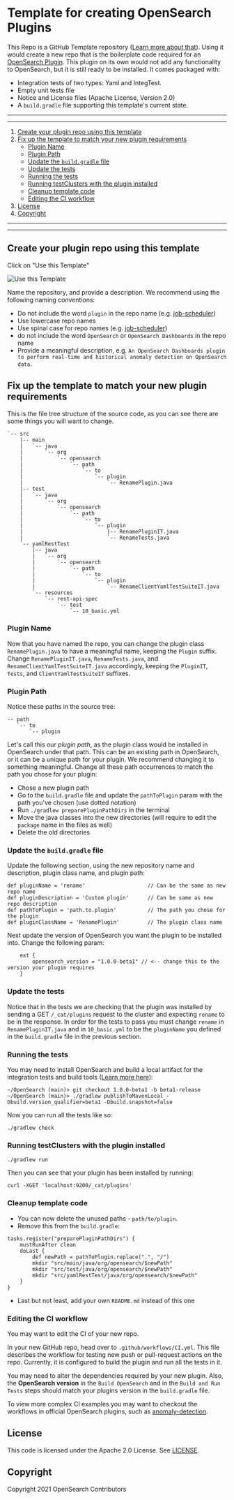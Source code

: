 # Template for creating OpenSearch Plugins
This Repo is a GitHub Template repository ([Learn more about that](https://docs.github.com/articles/creating-a-repository-from-a-template/)).
Using it would create a new repo that is the boilerplate code required for an [OpenSearch Plugin](https://opensearch.org/blog/technical-posts/2021/06/my-first-steps-in-opensearch-plugins/). 
This plugin on its own would not add any functionality to OpenSearch, but it is still ready to be installed.
It comes packaged with:
 - Integration tests of two types: Yaml and IntegTest.
 - Empty unit tests file
 - Notice and License files (Apache License, Version 2.0)
 - A `build.gradle` file supporting this template's current state.

---
---
1. [Create your plugin repo using this template](#create-your-plugin-repo-using-this-template)
2. [Fix up the template to match your new plugin requirements](#fix-up-the-template-to-match-your-new-plugin-requirements)
   - [Plugin Name](#plugin-name)
   - [Plugin Path](#plugin-path)
   - [Update the `build.gradle` file](#update-the-buildgradle-file)
   - [Update the tests](#update-the-tests)
   - [Running the tests](#running-the-tests)
   - [Running testClusters with the plugin installed](#running-testclusters-with-the-plugin-installed)
   - [Cleanup template code](#cleanup-template-code)
   - [Editing the CI workflow](#Editing-the-CI-workflow)
3. [License](#license)
4. [Copyright](#copyright)
---
---

## Create your plugin repo using this template
Click on "Use this Template"

![Use this Template](https://docs.github.com/assets/images/help/repository/use-this-template-button.png)

Name the repository, and provide a description. We recommend using the following naming conventions:
- Do not include the word `plugin` in the repo name (e.g. [job-scheduler](https://github.com/opensearch-project/job-scheduler))
- Use lowercase repo names
- Use spinal case for repo names (e.g. [job-scheduler](https://github.com/opensearch-project/job-scheduler))
- do not include the word `OpenSearch` or `OpenSearch Dashboards` in the repo name
- Provide a meaningful description, e.g. `An OpenSearch Dashboards plugin to perform real-time and historical anomaly detection on OpenSearch data`.


## Fix up the template to match your new plugin requirements

This is the file tree structure of the source code, as you can see there are some things you will want to change.

```
`-- src
    |-- main
    |   `-- java
    |       `-- org
    |           `-- opensearch
    |               `-- path
    |                   `-- to
    |                       `-- plugin
    |                           `-- RenamePlugin.java
    |-- test
    |   `-- java
    |       `-- org
    |           `-- opensearch
    |               `-- path
    |                   `-- to
    |                       `-- plugin
    |                           |-- RenamePluginIT.java
    |                           `-- RenameTests.java
    `-- yamlRestTest
        |-- java
        |   `-- org
        |       `-- opensearch
        |           `-- path
        |               `-- to
        |                   `-- plugin
        |                       `-- RenameClientYamlTestSuiteIT.java
        `-- resources
            `-- rest-api-spec
                `-- test
                    `-- 10_basic.yml

```

### Plugin Name
Now that you have named the repo, you can change the plugin class `RenamePlugin.java` to have a meaningful name, keeping the `Plugin` suffix.
Change `RenamePluginIT.java`, `RenameTests.java`, and `RenameClientYamlTestSuiteIT.java` accordingly, keeping the `PluginIT`, `Tests`, and `ClientYamlTestSuiteIT` suffixes.

### Plugin Path 
Notice these paths in the source tree:
```
-- path
   `-- to
       `-- plugin
```

Let's call this our *plugin path*, as the plugin class would be installed in OpenSearch under that path.
This can be an existing path in OpenSearch, or it can be a unique path for your plugin. We recommend changing it to something meaningful.
Change all these path occurrences to match the path you chose for your plugin:
- Chose a new plugin path
- Go to the `build.gradle` file and update the `pathToPlugin` param with the path you've chosen (use dotted notation)
- Run `./gradlew preparePluginPathDirs` in the terminal
- Move the java classes into the new directories (will require to edit the `package` name in the files as well)
- Delete the old directories

### Update the `build.gradle` file

Update the following section, using the new repository name and description, plugin class name, and plugin path:

```
def pluginName = 'rename'                    // Can be the same as new repo name
def pluginDescription = 'Custom plugin'      // Can be same as new repo description
def pathToPlugin = 'path.to.plugin'          // The path you chose for the plugin
def pluginClassName = 'RenamePlugin'         // The plugin class name
```

Next update the version of OpenSearch you want the plugin to be installed into. Change the following param:
```
    ext {
        opensearch_version = "1.0.0-beta1" // <-- change this to the version your plugin requires
    }
```

### Update the tests
Notice that in the tests we are checking that the plugin was installed by sending a GET `/_cat/plugins` request to the cluster and expecting `rename` to be in the response.
In order for the tests to pass you must change `rename` in `RenamePluginIT.java` and in `10_basic.yml` to be the `pluginName` you defined in the `build.gradle` file in the previous section.

### Running the tests
You may need to install OpenSearch and build a local artifact for the integration tests and build tools ([Learn more here](https://github.com/opensearch-project/opensearch-plugins/blob/main/BUILDING.md)):

```
~/OpenSearch (main)> git checkout 1.0.0-beta1 -b beta1-release
~/OpenSearch (main)> ./gradlew publishToMavenLocal -Dbuild.version_qualifier=beta1 -Dbuild.snapshot=false
```

Now you can run all the tests like so:
```
./gradlew check
```

### Running testClusters with the plugin installed 
```
./gradlew run
```

Then you can see that your plugin has been installed by running: 
```
curl -XGET 'localhost:9200/_cat/plugins'
```

### Cleanup template code
- You can now delete the unused paths - `path/to/plugin`.
- Remove this from the `build.gradle`:

```
tasks.register("preparePluginPathDirs") {
    mustRunAfter clean
    doLast {
        def newPath = pathToPlugin.replace(".", "/")
        mkdir "src/main/java/org/opensearch/$newPath"
        mkdir "src/test/java/org/opensearch/$newPath"
        mkdir "src/yamlRestTest/java/org/opensearch/$newPath"
    }
}
```

- Last but not least, add your own `README.md` instead of this one 

### Editing the CI workflow
You may want to edit the CI of your new repo.
  
In your new GitHub repo, head over to `.github/workflows/CI.yml`. This file describes the workflow for testing new push or pull-request actions on the repo.
Currently, it is configured to build the plugin and run all the tests in it.

You may need to alter the dependencies required by your new plugin.
Also, the **OpenSearch version** in the `Build OpenSearch` and in the `Build and Run Tests` steps should match your plugins version in the `build.gradle` file.

To view more complex CI examples you may want to checkout the workflows in official OpenSearch plugins, such as [anomaly-detection](https://github.com/opensearch-project/anomaly-detection/blob/main/.github/workflows/CI.yml).

## License
This code is licensed under the Apache 2.0 License. See [LICENSE](LICENSE).

## Copyright
Copyright 2021 OpenSearch Contributors
